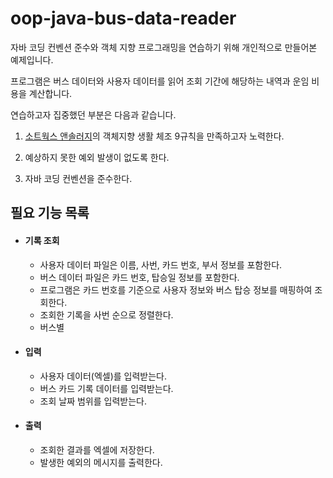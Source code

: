 # oop-java-bus-data-reader
자바 코딩 컨벤션 준수와 객체 지향 프로그래밍을 연습하기 위해 개인적으로 만들어본 예제입니다.

프로그램은 버스 데이터와 사용자 데이터를 읽어 조회 기간에 해당하는 내역과 운임 비용을 계산합니다.

연습하고자 집중했던 부분은 다음과 같습니다.

1. [소트웍스 앤솔러지](http://www.kyobobook.co.kr/product/detailViewKor.laf?barcode=9788992939249)의 객체지향 생활 체조 9규칙을 만족하고자 노력한다.

2. 예상하지 못한 예외 발생이 없도록 한다.

3. 자바 코딩 컨벤션을 준수한다.


## 필요 기능 목록

- #### 기록 조회
    - 사용자 데이터 파일은 이름, 사번, 카드 번호, 부서 정보를 포함한다.
    - 버스 데이터 파일은 카드 번호, 탑승일 정보를 포함한다.
    - 프로그램은 카드 번호를 기준으로 사용자 정보와 버스 탑승 정보를 매핑하여 조회한다.
    - 조회한 기록을 사번 순으로 정렬한다.
    - 버스별 

- #### 입력
    - 사용자 데이터(엑셀)를 입력받는다.
    - 버스 카드 기록 데이터를 입력받는다.
    - 조회 날짜 범위를 입력받는다.
    
- #### 출력 
    - 조회한 결과를 엑셀에 저장한다.
    - 발생한 예외의 메시지를 출력한다. 
